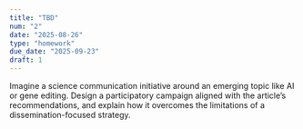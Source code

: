 ```yaml
---
title: "TBD"
num: "2"
date: "2025-08-26"
type: "homework"
due_date: "2025-09-23"
draft: 1
---
```


Imagine a science communication initiative around an emerging topic like AI or gene editing. Design a participatory campaign aligned with the article’s recommendations, and explain how it overcomes the limitations of a dissemination-focused strategy.